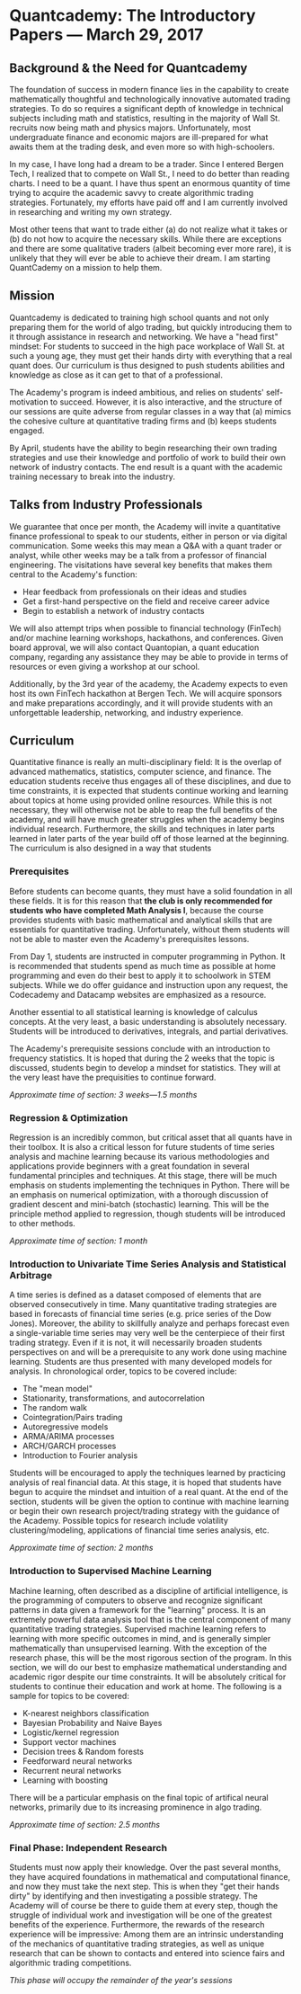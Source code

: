 # Quantcademy: The Introductory Papers — March 29, 2017
## Background & the Need for Quantcademy
The foundation of success in modern finance lies in the capability to create mathematically thoughtful and technologically innovative automated trading strategies. To do so requires a significant depth of knowledge in technical subjects including math and statistics, resulting in the majority of Wall St. recruits now being math and physics majors. Unfortunately, most undergraduate finance and economic majors are ill-prepared for what awaits them at the trading desk, and even more so with high-schoolers.

In my case, I have long had a dream to be a trader. Since I entered Bergen Tech, I realized that to compete on Wall St., I need to do better than reading charts. I need to be a quant. I have thus spent an enormous quantity of time trying to acquire the academic savvy to create algorithmic trading strategies. Fortunately, my efforts have paid off and I am currently involved in researching and writing my own strategy. 

Most other teens that want to trade either (a) do not realize what it takes or (b) do not how to acquire the necessary skills. While there are exceptions and there are some qualitative traders (albeit becoming ever more rare), it is unlikely that they will ever be able to achieve their dream. I am starting QuantCademy on a mission to help them.

## Mission
Quantcademy is dedicated to training high school quants and not only preparing them for the world of algo trading, but quickly introducing them to it through assistance in research and networking. We have a "head first" mindset: For students to succeed in the high pace workplace of Wall St. at such a young age, they must get their hands dirty with everything that a real quant does. Our curriculum is thus designed to push students abilities and knowledge as close as it can get to that of a professional. 

The Academy's program is indeed ambitious, and relies on students' self-motivation to succeed. However, it is also interactive, and the structure of our sessions are quite adverse from regular classes in a way that (a) mimics the cohesive culture at quantitative trading firms and (b) keeps students engaged.

By April, students have the ability to begin researching their own trading strategies and use their knowledge and portfolio of work to build their own network of industry contacts. The end result is a quant with the academic training necessary to break into the industry.



## Talks from Industry Professionals
We guarantee that once per month, the Academy will invite a quantitative finance professional to speak to our students, either in person or via digital communication. Some weeks this may mean a Q&A with a quant trader or analyst, while other weeks may be a talk from a professor of financial engineering. The visitations have several key benefits that makes them central to the Academy's function:
- Hear feedback from professionals on their ideas and studies
- Get a first-hand perspective on the field and receive career advice
- Begin to establish a network of industry contacts

We will also attempt trips when possible to financial technology (FinTech) and/or machine learning workshops, hackathons, and conferences. Given board approval, we will also contact Quantopian, a quant education company, regarding any assistance they may be able to provide in terms of resources or even giving a workshop at our school. 

Additionally, by the 3rd year of the academy, the Academy expects to even host its own FinTech hackathon at Bergen Tech. We will acquire sponsors and make preparations accordingly, and it will provide students with an unforgettable leadership, networking, and industry experience.

## Curriculum
Quantitative finance is really an multi-disciplinary field: It is the overlap of advanced mathematics, statistics, computer science, and finance. The education students receive thus engages all of these disciplines, and due to time constraints, it is expected that students continue working and learning about topics at home using provided online resources. While this is not necessary, they will otherwise not be able to reap the full benefits of the academy, and will have much greater struggles when the academy begins individual research. Furthermore, the skills and techniques in later parts learned in later parts of the year build off of those learned at the beginning. The curriculum is also designed in a way that students 

### Prerequisites
Before students can become quants, they must have a solid foundation in all these fields. It is for this reason that __the club is only recommended for students who have completed Math Analysis I__, because the course provides students with basic mathematical and analytical skills that are essentials for quantitative trading. Unfortunately, without them students will not be able to master even the Academy's prerequisites lessons.

From Day 1, students are instructed in computer programming in Python. It is recommended that students spend as much time as possible at home programming and even do their best to apply it to schoolwork in STEM subjects. While we do offer guidance and instruction upon any request, the Codecademy and Datacamp websites are emphasized as a resource.

Another essential to all statistical learning is knowledge of calculus concepts. At the very least, a basic understanding is absolutely necessary. Students will be introduced to derivatives, integrals, and partial derivatives.

The Academy's prerequisite sessions conclude with an introduction to frequency statistics. It is hoped that during the 2 weeks that the topic is discussed, students begin to develop a mindset for statistics. They will at the very least have the prequisities to continue forward.

*Approximate time of section: 3 weeks—1.5 months*

### Regression & Optimization
Regression is an incredibly common, but critical asset that all quants have in their toolbox. It is also a critical lesson for future students of time series analysis and machine learning because its various methodologies and applications provide beginners with a great foundation in several fundamental principles and techniques. At this stage, there will be much emphasis on students implementing the techniques in Python. There will be an emphasis on numerical optimization, with a thorough discussion of gradient descent and mini-batch (stochastic) learning. This will be the principle method applied to regression, though students will be introduced to other methods.

*Approximate time of section: 1 month*

### Introduction to Univariate Time Series Analysis and Statistical Arbitrage
A time series is defined as a dataset composed of elements that are observed consecutively in time. Many quantitative trading strategies are based in forecasts of financial time series (e.g. price series of the Dow Jones). Moreover, the ability to skillfully analyze and perhaps forecast even a single-variable time series may very well be the centerpiece of their first trading strategy. Even if it is not, it will necessarily broaden students perspectives on and will be a prerequisite to any work done using machine learning. Students are thus presented with many developed models for analysis. In chronological order, topics to be covered include:
- The "mean model"
- Stationarity, transformations, and autocorrelation
- The random walk
- Cointegration/Pairs trading
- Autoregressive models
- ARMA/ARIMA processes
- ARCH/GARCH processes
- Introduction to Fourier analysis

Students will be encouraged to apply the techniques learned by practicing analysis of real financial data. At this stage, it is hoped that students have begun to acquire the mindset and intuition of a real quant. At the end of the section, students will be given the option to continue with machine learning or begin their own research project/trading strategy with the guidance of the Academy. Possible topics for research include volatility clustering/modeling, applications of financial time series analysis, etc.

*Approximate time of section: 2 months*

### Introduction to Supervised Machine Learning
Machine learning, often described as a discipline of artificial intelligence, is the programming of computers to observe and recognize significant patterns in data given a framework for the "learning" process. It is an extremely powerful data analysis tool that is the central component of many quantitative trading strategies. Supervised machine learning refers to learning with more specific outcomes in mind, and is generally simpler mathematically than unsupervised learning. With the exception of the research phase, this will be the most rigorous section of the program. In this section, we will do our best to emphasize mathematical understanding and academic rigor despite our time constraints. It will be absolutely critical for students to continue their education and work at home. The following is a sample for topics to be covered:
- K-nearest neighbors classification
- Bayesian Probability and Naive Bayes
- Logistic/kernel regression
- Support vector machines
- Decision trees & Random forests
- Feedforward neural networks
- Recurrent neural networks
- Learning with boosting

There will be a particular emphasis on the final topic of artifical neural networks, primarily due to its increasing prominence in algo trading. 

*Approximate time of section: 2.5 months*

### Final Phase: Independent Research
Students must now apply their knowledge. Over the past several months, they have acquired foundations in mathematical and computational finance, and now they must take the next step. This is when they "get their hands dirty" by identifying and then investigating a possible strategy. The Academy will of course be there to guide them at every step, though the struggle of individual work and investigation will be one of the greatest benefits of the experience. Furthermore, the rewards of the research experience will be impressive: Among them are an intrinsic understanding of the mechanics of quantitative trading strategies, as well as unique research that can be shown to contacts and entered into science fairs and algorithmic trading competitions.

*This phase will occupy the remainder of the year's sessions*

